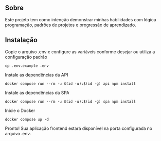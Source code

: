 ## Sobre

Este projeto tem como intenção demonstrar minhas habilidades com lógica programação, padrões de projetos e progressão de aprendizado.

## Instalação
    
Copie o arquivo .env e configure as variáveis conforme desejar ou utiliza a configuração padrão

    cp .env.example .env

Instale as dependências da API 

    docker compose run --rm -u $(id -u):$(id -g) api npm install

Instale as dependências da SPA

    docker compose run --rm -u $(id -u):$(id -g) spa npm install

Inicie o Docker

    docker compose up -d

Pronto! Sua aplicação frontend estará disponível na porta configurada no arquivo .env.  
